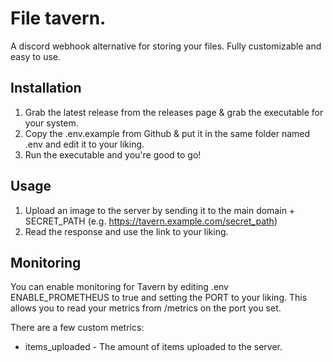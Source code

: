 # File tavern.
A discord webhook alternative for storing your files. Fully customizable and easy to use.


## Installation
1. Grab the latest release from the releases page & grab the executable for your system.
2. Copy the .env.example from Github & put it in the same folder named .env and edit it to your liking.
3. Run the executable and you're good to go!

## Usage
1. Upload an image to the server by sending it to the main domain + SECRET_PATH (e.g. https://tavern.example.com/secret_path)
2. Read the response and use the link to your liking.

## Monitoring
You can enable monitoring for Tavern by editing .env ENABLE_PROMETHEUS to true and setting the PORT to your liking.
This allows you to read your metrics from /metrics on the port you set.

There are a few custom metrics:
- items_uploaded - The amount of items uploaded to the server.